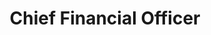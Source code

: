 ---
bio-image: /wp-content/uploads/2020/09/NASA_seal.jpg
bio-image-alt-text: Ms. Margaret Vo Schaus
layout: bio
name : Ms. Margaret Vo Schaus
department: National Aeronautics and Space Administration
title: Chief Financial Officer
---